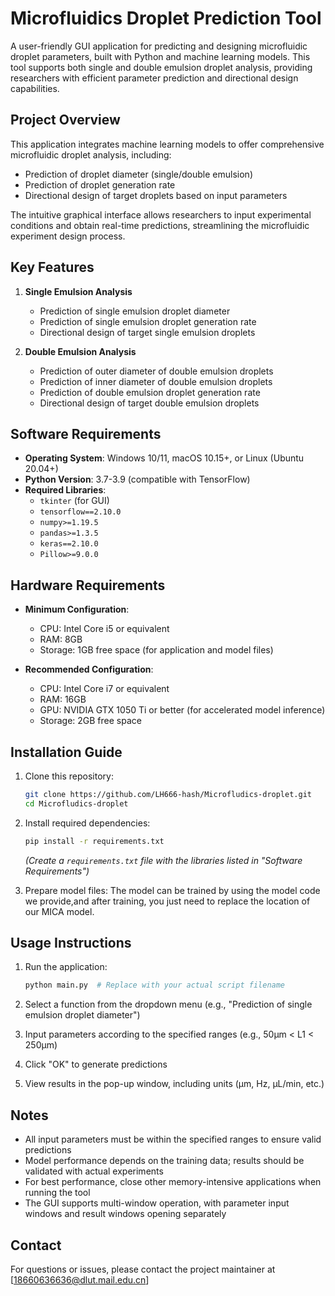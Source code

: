 # Microfluidics Droplet Prediction Tool

A user-friendly GUI application for predicting and designing microfluidic droplet parameters, built with Python and machine learning models. This tool supports both single and double emulsion droplet analysis, providing researchers with efficient parameter prediction and directional design capabilities.


## Project Overview

This application integrates machine learning models to offer comprehensive microfluidic droplet analysis, including:
- Prediction of droplet diameter (single/double emulsion)
- Prediction of droplet generation rate
- Directional design of target droplets based on input parameters

The intuitive graphical interface allows researchers to input experimental conditions and obtain real-time predictions, streamlining the microfluidic experiment design process.


## Key Features

1. **Single Emulsion Analysis**
   - Prediction of single emulsion droplet diameter
   - Prediction of single emulsion droplet generation rate
   - Directional design of target single emulsion droplets

2. **Double Emulsion Analysis**
   - Prediction of outer diameter of double emulsion droplets
   - Prediction of inner diameter of double emulsion droplets
   - Prediction of double emulsion droplet generation rate
   - Directional design of target double emulsion droplets


## Software Requirements

- **Operating System**: Windows 10/11, macOS 10.15+, or Linux (Ubuntu 20.04+)
- **Python Version**: 3.7-3.9 (compatible with TensorFlow)
- **Required Libraries**:
  - `tkinter` (for GUI)
  - `tensorflow==2.10.0`
  - `numpy>=1.19.5`
  - `pandas>=1.3.5`
  - `keras==2.10.0`
  - `Pillow>=9.0.0`


## Hardware Requirements

- **Minimum Configuration**:
  - CPU: Intel Core i5 or equivalent
  - RAM: 8GB
  - Storage: 1GB free space (for application and model files)
  
- **Recommended Configuration**:
  - CPU: Intel Core i7 or equivalent
  - RAM: 16GB
  - GPU: NVIDIA GTX 1050 Ti or better (for accelerated model inference)
  - Storage: 2GB free space


## Installation Guide

1. Clone this repository:
   ```bash
   git clone https://github.com/LH666-hash/Microfludics-droplet.git
   cd Microfludics-droplet
   ```

2. Install required dependencies:
   ```bash
   pip install -r requirements.txt
   ```
   *(Create a `requirements.txt` file with the libraries listed in "Software Requirements")*

3. Prepare model files:
   The model can be trained by using the model code we provide,and after training, you just need to replace the location of our MICA model.


## Usage Instructions

1. Run the application:
   ```bash
   python main.py  # Replace with your actual script filename
   ```

2. Select a function from the dropdown menu (e.g., "Prediction of single emulsion droplet diameter")

3. Input parameters according to the specified ranges (e.g., 50μm < L1 < 250μm)

4. Click "OK" to generate predictions

5. View results in the pop-up window, including units (μm, Hz, μL/min, etc.)


## Notes

- All input parameters must be within the specified ranges to ensure valid predictions
- Model performance depends on the training data; results should be validated with actual experiments
- For best performance, close other memory-intensive applications when running the tool
- The GUI supports multi-window operation, with parameter input windows and result windows opening separately



## Contact

For questions or issues, please contact the project maintainer at [18660636636@dlut.mail.edu.cn]
